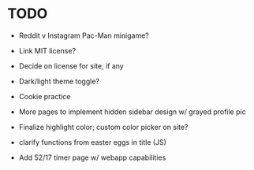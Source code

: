 # TODO

- Reddit v Instagram Pac-Man minigame?
- Link MIT license?
- Decide on license for site, if any
- Dark/light theme toggle?
- Cookie practice
- More pages to implement hidden sidebar design w/ grayed profile pic
- Finalize highlight color; custom color picker on site?
- clarify functions from easter eggs in title (JS)

- Add 52/17 timer page w/ webapp capabilities